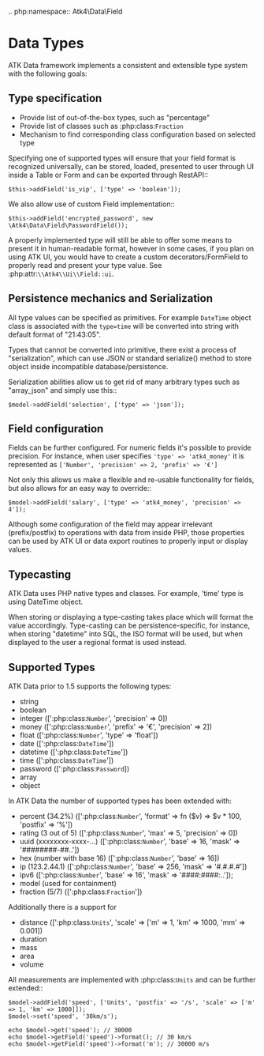 .. php:namespace:: Atk4\Data\Field

# Data Types

ATK Data framework implements a consistent and extensible type system with the
following goals:

## Type specification

 - Provide list of out-of-the-box types, such as "percentage"
 - Provide list of classes such as :php:class:`Fraction`
 - Mechanism to find corresponding class configuration based on selected type

Specifying one of supported types will ensure that your field format is
recognized universally, can be stored, loaded, presented to user through UI
inside a Table or Form and can be exported through RestAPI::

    $this->addField('is_vip', ['type' => 'boolean']);

We also allow use of custom Field implementation::

    $this->addField('encrypted_password', new \Atk4\Data\Field\PasswordField());

A properly implemented type will still be able to offer some means to present
it in human-readable format, however in some cases, if you plan on using ATK UI,
you would have to create a custom decorators/FormField to properly read and
present your type value. See :php:attr:`\\Atk4\\Ui\\Field::ui`.

## Persistence mechanics and Serialization

All type values can be specified as primitives. For example `DateTime` object
class is associated with the `type=time` will be converted into string with
default format of "21:43:05".

Types that cannot be converted into primitive, there exist a process of "serialization",
which can use JSON or standard serialize() method to store object inside
incompatible database/persistence.

Serialization abilities allow us to get rid of many arbitrary types such as "array_json"
and simply use this::

    $model->addField('selection', ['type' => 'json']);

## Field configuration

Fields can be further configured. For numeric fields it's possible to provide
precision. For instance, when user specifies `'type' => 'atk4_money'` it is represented
as `['Number', 'precision' => 2, 'prefix' => '€']`

Not only this allows us make a flexible and re-usable functionality for fields,
but also allows for an easy way to override::

    $model->addField('salary', ['type' => 'atk4_money', 'precision' => 4']);

Although some configuration of the field may appear irrelevant (prefix/postfix)
to operations with data from inside PHP, those properties can be used by
ATK UI or data export routines to properly input or display values.

## Typecasting

ATK Data uses PHP native types and classes. For example, 'time' type is using
DateTime object.

When storing or displaying a type-casting takes place which will format the
value accordingly. Type-casting can be persistence-specific, for instance,
when storing "datetime" into SQL, the ISO format will be used, but when displayed
to the user a regional format is used instead.

## Supported Types

ATK Data prior to 1.5 supports the following types:

 - string
 - boolean
 - integer ([':php:class:`Number`', 'precision' => 0])
 - money ([':php:class:`Number`', 'prefix' => '€', 'precision' => 2])
 - float ([':php:class:`Number`', 'type' => 'float'])
 - date ([':php:class:`DateTime`'])
 - datetime ([':php:class:`DateTime`'])
 - time ([':php:class:`DateTime`'])
 - password ([':php:class:`Password`])
 - array
 - object

In ATK Data the number of supported types has been extended with:

 - percent (34.2%) ([':php:class:`Number`', 'format' => fn ($v) => $v * 100, 'postfix' => '%'])
 - rating (3 out of 5) ([':php:class:`Number`', 'max' => 5, 'precision' => 0])
 - uuid (xxxxxxxx-xxxx-...) ([':php:class:`Number`', 'base' => 16, 'mask' => '########-##..'])
 - hex (number with base 16) ([':php:class:`Number`', 'base' => 16])
 - ip (123.2.44.1) ([':php:class:`Number`', 'base' => 256, 'mask' => '#.#.#.#'])
 - ipv6 ([':php:class:`Number`', 'base' => 16', 'mask' => '####:####:..']);
 - model (used for containment)
 - fraction (5/7) ([':php:class:`Fraction`'])

Additionally there is a support for

 - distance ([':php:class:`Units`', 'scale' => ['m' => 1, 'km' => 1000, 'mm' => 0.001])
 - duration
 - mass
 - area
 - volume

All measurements are implemented with :php:class:`Units` and can be further extended::

    $model->addField('speed', ['Units', 'postfix' => '/s', 'scale' => ['m' => 1, 'km' => 1000]]);
    $model->set('speed', '30km/s');

    echo $model->get('speed'); // 30000
    echo $model->getField('speed')->format(); // 30 km/s
    echo $model->getField('speed')->format('m'); // 30000 m/s

